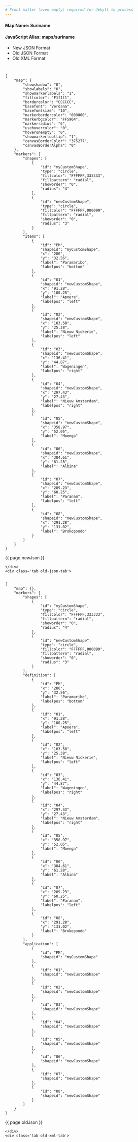 ```yaml
---
# Front matter (even empty) required for Jekyll to process
---
```


#### Map Name: Suriname

#### JavaScript Alias: maps/suriname


<div class="code-wrapper">
<ul class='code-tabs'>
    <li class='active'>
        <a data-toggle='new-json'>New JSON Format</a>
    </li>
    <li>
        <a data-toggle='old-json'>Old JSON Format</a>
    </li>
    <li>
        <a data-toggle='old-xml'>Old XML Format</a>
    </li>
</ul>
<div class='tab-content'>
    <pre class='plain-code'></pre>
    <div class='tab new-json-tab active'>
<pre><code class="language-javascript">
{
    "map": {
        "showshadow": "0",
        "showlabels": "0",
        "showmarkerlabels": "1",
        "fillcolor": "F1f1f1",
        "bordercolor": "CCCCCC",
        "basefont": "Verdana",
        "basefontsize": "10",
        "markerbordercolor": "000000",
        "markerbgcolor": "FF5904",
        "markerradius": "6",
        "usehovercolor": "0",
        "hoveronempty": "0",
        "showmarkertooltip": "1",
        "canvasBorderColor": "375277",
        "canvasBorderAlpha": "0"
    },
    "markers": {
        "shapes": [
            {
                "id": "myCustomShape",
                "type": "circle",
                "fillcolor": "FFFFFF,333333",
                "fillpattern": "radial",
                "showorder": "0",
                "radius": "4"
            },
            {
                "id": "newCustomShape",
                "type": "circle",
                "fillcolor": "FFFFFF,000099",
                "fillpattern": "radial",
                "showorder": "0",
                "radius": "3"
            }
        ],
        "items": [
            {
                "id": "PM",
                "shapeid": "myCustomShape",
                "x": "280",
                "y": "32.56",
                "label": "Paramaribo",
                "labelpos": "bottom"
            },
            {
                "id": "01",
                "shapeid": "newCustomShape",
                "x": "91.28",
                "y": "100.25",
                "label": "Apoera",
                "labelpos": "left"
            },
            {
                "id": "02",
                "shapeid": "newCustomShape",
                "x": "103.58",
                "y": "25.38",
                "label": "Nieuw Nickerie",
                "labelpos": "left"
            },
            {
                "id": "03",
                "shapeid": "newCustomShape",
                "x": "136.41",
                "y": "44.87",
                "label": "Wageningen",
                "labelpos": "right"
            },
            {
                "id": "04",
                "shapeid": "newCustomShape",
                "x": "297.43",
                "y": "27.43",
                "label": "Nieuw Amsterdam",
                "labelpos": "right"
            },
            {
                "id": "05",
                "shapeid": "newCustomShape",
                "x": "358.97",
                "y": "52.05",
                "label": "Moenga"
            },
            {
                "id": "06",
                "shapeid": "newCustomShape",
                "x": "384.61",
                "y": "61.28",
                "label": "Albina"
            },
            {
                "id": "07",
                "shapeid": "newCustomShape",
                "x": "289.23",
                "y": "60.25",
                "label": "Paranam",
                "labelpos": "left"
            },
            {
                "id": "08",
                "shapeid": "newCustomShape",
                "x": "291.28",
                "y": "131.02",
                "label": "Brokopondo"
            }
        ]
    }
}
</code></pre>


<p class='text-success'>{{ page.newJson }}</p>

    </div>
    <div class='tab old-json-tab'>
<pre><code class="language-javascript">
{
    "map": {},
    "markers": {
        "shapes": [
            {
                "id": "myCustomShape",
                "type": "circle",
                "fillcolor": "FFFFFF,333333",
                "fillpattern": "radial",
                "showorder": "0",
                "radius": "4"
            },
            {
                "id": "newCustomShape",
                "type": "circle",
                "fillcolor": "FFFFFF,000099",
                "fillpattern": "radial",
                "showorder": "0",
                "radius": "3"
            }
        ],
        "definition": [
            {
                "id": "PM",
                "x": "280",
                "y": "32.56",
                "label": "Paramaribo",
                "labelpos": "bottom"
            },
            {
                "id": "01",
                "x": "91.28",
                "y": "100.25",
                "label": "Apoera",
                "labelpos": "left"
            },
            {
                "id": "02",
                "x": "103.58",
                "y": "25.38",
                "label": "Nieuw Nickerie",
                "labelpos": "left"
            },
            {
                "id": "03",
                "x": "136.41",
                "y": "44.87",
                "label": "Wageningen",
                "labelpos": "right"
            },
            {
                "id": "04",
                "x": "297.43",
                "y": "27.43",
                "label": "Nieuw Amsterdam",
                "labelpos": "right"
            },
            {
                "id": "05",
                "x": "358.97",
                "y": "52.05",
                "label": "Moenga"
            },
            {
                "id": "06",
                "x": "384.61",
                "y": "61.28",
                "label": "Albina"
            },
            {
                "id": "07",
                "x": "289.23",
                "y": "60.25",
                "label": "Paranam",
                "labelpos": "left"
            },
            {
                "id": "08",
                "x": "291.28",
                "y": "131.02",
                "label": "Brokopondo"
            }
        ],
        "application": [
            {
                "id": "PM",
                "shapeid": "myCustomShape"
            },
            {
                "id": "01",
                "shapeid": "newCustomShape"
            },
            {
                "id": "02",
                "shapeid": "newCustomShape"
            },
            {
                "id": "03",
                "shapeid": "newCustomShape"
            },
            {
                "id": "04",
                "shapeid": "newCustomShape"
            },
            {
                "id": "05",
                "shapeid": "newCustomShape"
            },
            {
                "id": "06",
                "shapeid": "newCustomShape"
            },
            {
                "id": "07",
                "shapeid": "newCustomShape"
            },
            {
                "id": "08",
                "shapeid": "newCustomShape"
            }
        ]
    }
}
</code></pre>


<p class='text-success'>{{ page.oldJson }}</p>

    </div>
    <div class='tab old-xml-tab'>
<pre><code class="language-html">
<map>
	<markers>
	   <shapes>
	       <shape id='myCustomShape' type='circle' fillColor='FFFFFF,333333' fillPattern='radial' showorder='0' radius='4'/>
		    <shape id='newCustomShape' type='circle' fillColor='FFFFFF,000099' fillPattern='radial' showorder='0' radius='3'/>
		</shapes>
		<definition>
			<marker id='PM' x='280' y='32.56' label='Paramaribo' labelPos='bottom'  />
			<marker id='01' x='91.28' y='100.25' label='Apoera' labelPos='left'  />
			<marker id='02' x='103.58' y='25.38' label='Nieuw Nickerie' labelPos='left'  />
			<marker id='03' x='136.41' y='44.87' label='Wageningen' labelPos='right'  />
			<marker id='04' x='297.43' y='27.43' label='Nieuw Amsterdam' labelPos='right'  />
			<marker id='05' x='358.97' y='52.05' label='Moenga'  />
			<marker id='06' x='384.61' y='61.28' label='Albina'  />
			<marker id='07' x='289.23' y='60.25' label='Paranam' labelPos='left'  />
			<marker id='08' x='291.28' y='131.02' label='Brokopondo'  />

		</definition>
		<application>
			<marker id='PM' shapeId='myCustomShape'  />
			<marker id='01' shapeId='newCustomShape'  />
			<marker id='02' shapeId='newCustomShape'  />
			<marker id='03' shapeId='newCustomShape'  />
			<marker id='04' shapeId='newCustomShape'  />
			<marker id='05' shapeId='newCustomShape'  />
			<marker id='06' shapeId='newCustomShape'  />
			<marker id='07' shapeId='newCustomShape'  />
			<marker id='08' shapeId='newCustomShape'  />

		</application>
	</markers>
</map>
</code></pre>

<p class='text-success'>{{ page.oldXml }}</p>

</div>
</div>
</div>
